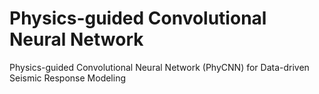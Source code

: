 # Physics-guided Convolutional Neural Network
Physics-guided Convolutional Neural Network (PhyCNN) for Data-driven Seismic Response Modeling
